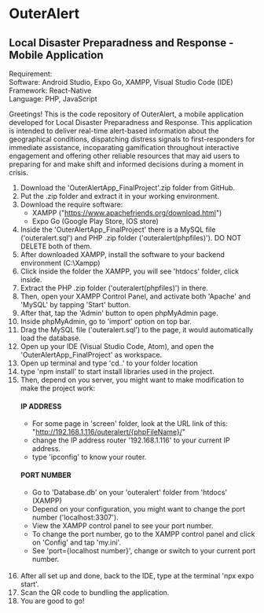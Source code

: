 # OuterAlert
Local Disaster Preparadness and Response - Mobile Application
--------------------------------------------------------------

Requirement: <br>
Software: Android Studio, Expo Go, XAMPP, Visual Studio Code (IDE) <br>
Framework: React-Native <br> 
Language: PHP, JavaScript <br>

Greetings! This is the code repository of OuterAlert, a mobile application developed for Local Disaster
Preparadness and Response. This application is intended to deliver real-time alert-based information about 
the geographical conditions, dispatching distress signals to first-responders for immediate assistance, 
incoparating gamification throughout interactive engagement and offering other reliable resources that 
may aid users to preparing for and make shift and informed decisions during a moment in crisis. 


1. Download the 'OuterAlertApp_FinalProject'.zip folder from GitHub. 
2. Put the .zip folder and extract it in your working environment.
3. Download the require software:
   - XAMPP ("https://www.apachefriends.org/download.html")
   - Expo Go (Google Play Store, IOS store)
4. Inside the 'OuterAlertApp_FinalProject' there is a MySQL file ('outeralert.sql') and PHP .zip folder ('outeralert(phpfiles)'). DO NOT DELETE both of them.
5. After downloaded XAMPP, install the software to your backend environment (C:\Xampp)
6. Click inside the folder the XAMPP, you will see 'htdocs' folder, click inside.
7. Extract the PHP .zip folder ('outeralert(phpfiles)') in there.
8. Then, open your XAMPP Control Panel, and activate both 'Apache' and 'MySQL' by tapping 'Start' button.
9. After that, tap the 'Admin' button to open phpMyAdmin page.
10. Inside phpMyAdmin, go to 'import' option on top bar.
11. Drag the MySQL file ('outeralert.sql') to the page, it would automatically load the database.
12. Open up your IDE (Visual Studio Code, Atom), and open the 'OuterAlertApp_FinalProject' as workspace.
13. Open up terminal and type 'cd..' to your folder location
14. type 'npm install' to start install libraries used in the project.
15. Then, depend on you server, you might want to make modification to make the project work:<br>
    #### IP ADDRESS
    - For some page in 'screen' folder, look at the URL link of this: "http://192.168.1.116/outeralert/{phpFileName}/"
    - change the IP address router '192.168.1.116' to your current IP address.
    - type 'ipconfig' to know your router.<br>
    #### PORT NUMBER
    - Go to 'Database.db' on your 'outeralert' folder from 'htdocs' (XAMPP)
    - Depend on your configuration, you might want to change the port number ('localhost:3307').
    - View the XAMPP control panel to see your port number.
    - To change the port number, go to the XAMPP control panel and click on 'Config' and tap 'my.ini'.
    - See 'port={localhost number}', change or switch to your current port number. <br><br>
16. After all set up and done, back to the IDE, type at the terminal 'npx expo start'.
17. Scan the QR code to bundling the application.
18. You are good to go!
